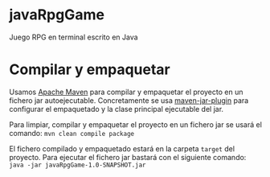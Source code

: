# javaRpgGame
Juego RPG en terminal escrito en Java

# Compilar y empaquetar
Usamos [Apache Maven](https://maven.apache.org) para compilar y empaquetar el proyecto en un
fichero jar autoejecutable. Concretamente se usa [maven-jar-plugin](https://maven.apache.org/plugins/maven-jar-plugin/)
para configurar el empaquetado y la clase principal ejecutable del jar.

Para limpiar, compilar y empaquetar el proyecto en un fichero jar se usará el comando:
`mvn clean compile package`

El fichero compilado y empaquetado estará en la carpeta `target` del proyecto. Para ejecutar
el fichero jar bastará con el siguiente comando:
`java -jar javaRpgGame-1.0-SNAPSHOT.jar`
